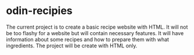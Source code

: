 # odin-recipies
The current project is to create a basic recipe website with HTML. It will not be too flashy for a website but will contain necessary features. It will have information about some recipes and how to prepare them with what ingredients. The project will be create with HTML only. 
